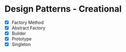 # Design Patterns - Creational

- [x] Factory Method
- [x] Abstract Factory
- [x] Builder
- [x] Prototype
- [x] Singleton